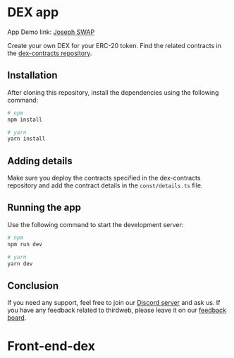 # DEX app

App Demo link: [Joseph SWAP](https://joseph-swap.vercel.app/)

Create your own DEX for your ERC-20 token. Find the related contracts in the [dex-contracts repository](https://github.com/thirdweb-example/dex-contracts).

## Installation

After cloning this repository, install the dependencies using the following command:

```bash
# npm
npm install

# yarn
yarn install
```

## Adding details

Make sure you deploy the contracts specified in the dex-contracts repository and add the contract details in the `const/details.ts` file.

## Running the app

Use the following command to start the development server:

```bash
# npm
npm run dev

# yarn
yarn dev
```

## Conclusion

If you need any support, feel free to join our [Discord server](https://discord.gg/thirdweb) and ask us. If you have any feedback related to thirdweb, please leave it on our [feedback board](https://feedback.thirdweb.com).
# Front-end-dex
